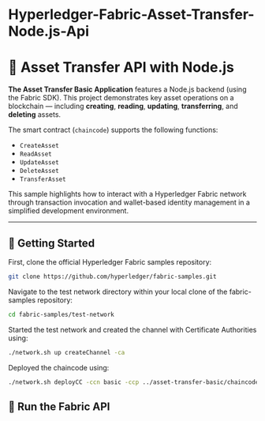 # Hyperledger-Fabric-Asset-Transfer-Node.js-Api
# 🔗 Asset Transfer API with Node.js

**The Asset Transfer Basic Application** features a Node.js backend (using the Fabric SDK). This project demonstrates key asset operations on a blockchain — including **creating**, **reading**, **updating**, **transferring**, and **deleting** assets.

The smart contract (`chaincode`) supports the following functions:

- `CreateAsset`
- `ReadAsset`
- `UpdateAsset`
- `DeleteAsset`
- `TransferAsset`

This sample highlights how to interact with a Hyperledger Fabric network through transaction invocation and wallet-based identity management in a simplified development environment.

---
## 🧰 Getting Started

First, clone the official Hyperledger Fabric samples repository:

```bash
git clone https://github.com/hyperledger/fabric-samples.git
```
Navigate to the test network directory within your local clone of the fabric-samples repository:
```bash
cd fabric-samples/test-network
```
Started the test network and created the channel with Certificate Authorities using:
```bash
./network.sh up createChannel -ca
```
Deployed the chaincode using:
```bash
./network.sh deployCC -ccn basic -ccp ../asset-transfer-basic/chaincode-go -ccl go
```
## 🚀 Run the Fabric API
